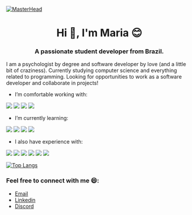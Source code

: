 [![MasterHead](https://i.pinimg.com/originals/00/e0/ac/00e0ac733949d9202429d871ca9f1eff.jpg)](https://github.com/ma-secco)

 
<h1 align="center">Hi 👋, I'm Maria 😊 </h1>
<h3 align="center">A passionate student developer from Brazil.</h3>


I am a psychologist by degree and software developer by love (and a little bit of craziness). Currently studying computer science and everything related to programming. Looking for opportunities to work as a software developer and collaborate in projects! 

-  I’m comfortable working with:

<img src="https://img.shields.io/badge/CSS3-1572B6?style=for-the-badge&logo=css3&logoColor=white" /> <img src="https://img.shields.io/badge/HTML5-E34F26?style=for-the-badge&logo=html5&logoColor=white" /> <img src="https://img.shields.io/badge/JavaScript-323330?style=for-the-badge&logo=javascript&logoColor=F7DF1E" /> <img src="https://img.shields.io/badge/VSCode-0078D4?style=for-the-badge&logo=visual%20studio%20code&logoColor=white" />




-  I’m currently learning:
 
<img src="https://img.shields.io/badge/React-20232A?style=for-the-badge&logo=react&logoColor=61DAFB" /> <img src="https://img.shields.io/badge/Bootstrap-563D7C?style=for-the-badge&logo=bootstrap&logoColor=white" />  <img src="https://img.shields.io/badge/React_Native-20232A?style=for-the-badge&logo=react&logoColor=61DAFB" />  <img src="https://img.shields.io/badge/Node.js-339933?style=for-the-badge&logo=nodedotjs&logoColor=white" />




-  I also have experience with:

<img src="https://img.shields.io/badge/GitHub-100000?style=for-the-badge&logo=github&logoColor=white" />  <img src="https://img.shields.io/badge/GIT-E44C30?style=for-the-badge&logo=git&logoColor=white" />    <img src="https://img.shields.io/badge/Codepen-000000?style=for-the-badge&logo=codepen&logoColor=white" />  <img src="https://img.shields.io/badge/Miro-F7C922?style=for-the-badge&logo=Miro&logoColor=050036" />  <img src="https://img.shields.io/badge/Notion-000000?style=for-the-badge&logo=notion&logoColor=white" />  <img src="https://img.shields.io/badge/Trello-0052CC?style=for-the-badge&logo=trello&logoColor=white" /> 


[![Top Langs](https://github-readme-stats.vercel.app/api/top-langs/?username=ma-secco&layout=compact)](https://github.com/ma-secco/github-readme-stats)


### Feel free to connect with me 😄:

 
* <a href="mailto:mapradosecco@gmail.com" target="_blank">Email</a>
* <a href="https://www.linkedin.com/in/maria-beatriz-prado-secco/" target="_blank">Linkedin</a>
* <a href="https://www.discordapp.com/users/994366323759001642/" target="_blank">Discord</a>





